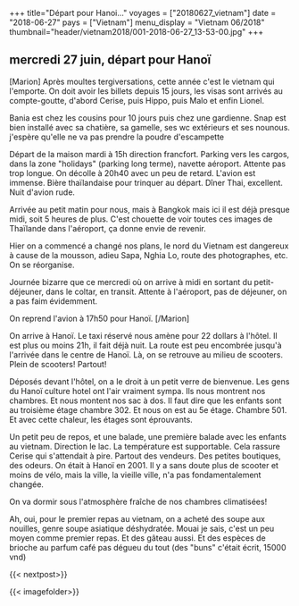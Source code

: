 +++
title="Départ pour Hanoi..."
voyages = ["20180627_vietnam"]
date = "2018-06-27"
pays = ["Vietnam"]
menu_display = "Vietnam 06/2018"
thumbnail="header/vietnam2018/001-2018-06-27_13-53-00.jpg"
+++

##  mercredi 27 juin, départ pour Hanoï

[Marion]
Après moultes tergiversations, cette année c'est le vietnam qui l'emporte. On doit avoir les billets depuis 15 jours, les visas sont arrivés au compte-goutte, d'abord Cerise, puis Hippo, puis Malo et enfin Lionel.

Bania est chez les cousins pour 10 jours puis chez une gardienne. Snap est bien installé avec sa chatière, sa gamelle, ses wc extérieurs et ses nounous. j'espère qu'elle ne va pas prendre la poudre d'escampette

Départ de la maison mardi à 15h direction francfort. Parking vers les cargos, dans la zone "holidays" (parking long terme), navette aéroport. Attente pas trop longue.
On décolle à 20h40 avec un peu de retard. L'avion est immense. Bière thaïlandaise pour trinquer au départ. Dîner Thai, excellent.
Nuit d'avion rude. 

Arrivée au petit matin pour nous, mais à Bangkok mais ici il est déjà presque midi, soit 5 heures de plus. C'est chouette de voir toutes ces images de Thaïlande dans l'aéroport, ça donne envie de revenir. 

Hier on a commencé a changé nos plans, le nord du Vietnam est dangereux à cause de la mousson, adieu Sapa, Nghia Lo, route des photographes, etc. On se réorganise. 

Journée bizarre que ce mercredi où on arrive à midi en sortant du petit-déjeuner, dans le coltar, en transit. Attente à l'aéroport, pas de déjeuner, on a pas faim évidemment. 

On reprend l'avion à 17h50 pour Hanoï.
[/Marion]

On arrive à Hanoï. Le taxi réservé nous amène pour 22 dollars à l'hôtel. Il est plus ou moins 21h, il fait déjà nuit. La route est peu encombrée jusqu'à l'arrivée dans le centre de Hanoï. 
Là, on se retrouve au milieu de scooters. Plein de scooters! Partout!

Déposés devant l'hôtel, on a le droit à un petit verre de bienvenue. Les gens du Hanoï culture hotel ont l'air vraiment sympa. Ils nous montrent nos chambres. Et nous montent nos sac à dos. Il faut dire que les enfants sont au troisième étage chambre 302. Et nous on est au 5e étage. Chambre 501. Et avec cette chaleur, les étages sont éprouvants.

Un petit peu de repos, et une balade, une première balade avec les enfants au vietnam. Direction le lac. La température est supportable. Cela rassure Cerise qui s'attendait à pire. Partout des vendeurs. Des petites boutiques, des odeurs. On était à Hanoï en 2001. Il y a sans doute plus de scooter et moins de vélo, mais la ville, la vieille ville, n'a pas fondamentalement changée.

On va dormir sous l'atmosphère fraîche de nos chambres climatisées!

Ah, oui, pour le premier repas au vietnam, on a acheté des soupe aux nouilles, genre soupe asiatique déshydratée. Mouai je sais, c'est un peu moyen comme premier repas. Et des gâteau aussi. Et des espèces de brioche au parfum café pas dégueu du tout (des "buns" c'était écrit, 15000 vnd)

{{< nextpost>}}

{{< imagefolder>}}






